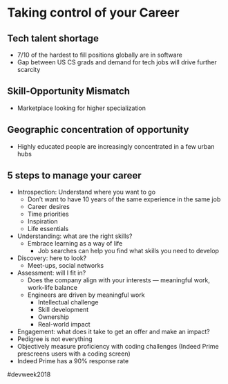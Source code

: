 # Taking control of your Career
## Tech talent shortage
* 7/10 of the hardest to fill positions globally are in software
* Gap between US CS grads and demand for tech jobs will drive further scarcity
## Skill-Opportunity Mismatch
* Marketplace looking for higher specialization
## Geographic concentration of opportunity
* Highly educated people are increasingly concentrated in a few urban hubs
## 5 steps to manage your career
* Introspection: Understand where you want to go
	* Don’t want to have 10 years of the same experience in the same job
	* Career desires
	* Time priorities
	* Inspiration
	* Life essentials
* Understanding: what are the right skills?
	* Embrace learning as a way of life
		* Job searches can help you find what skills you need to develop
* Discovery: here to look?
	* Meet-ups, social networks
* Assessment: will I fit in?
	* Does the company align with your interests — meaningful work, work-life balance
	* Engineers are driven by meaningful work
		* Intellectual challenge
		* Skill development
		* Ownership
		* Real-world impact
* Engagement: what does it take to get an offer and make an impact?
* Pedigree is not everything
* Objectively measure proficiency with coding challenges (Indeed Prime prescreens users with a coding screen)
* Indeed Prime has a 90% response rate

#devweek2018
